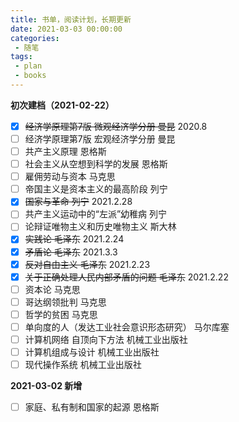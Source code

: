 ```yaml
---
title: 书单，阅读计划，长期更新
date: 2021-03-03 00:00:00
categories:
 - 随笔
tags:
 - plan
 - books
---
```


**初次建档（2021-02-22）**

- [x] ~~经济学原理第7版 微观经济学分册 曼昆~~ 2020.8
- [ ] 经济学原理第7版 宏观经济学分册 曼昆
- [ ] 共产主义原理 恩格斯
- [ ] 社会主义从空想到科学的发展 恩格斯
- [ ] 雇佣劳动与资本 马克思
- [ ] 帝国主义是资本主义的最高阶段 列宁
- [x] ~~国家与革命 列宁~~ 2021.2.28
- [ ] 共产主义运动中的“左派”幼稚病 列宁
- [ ] 论辩证唯物主义和历史唯物主义 斯大林
- [x] ~~实践论 毛泽东~~ 2021.2.24
- [x] ~~矛盾论 毛泽东~~ 2021.3.3
- [x] ~~反对自由主义 毛泽东~~ 2021.2.23
- [x] ~~关于正确处理人民内部矛盾的问题 毛泽东~~ 2021.2.22
- [ ] 资本论 马克思
- [ ] 哥达纲领批判 马克思
- [ ] 哲学的贫困 马克思
- [ ] 单向度的人（发达工业社会意识形态研究） 马尔库塞
- [ ] 计算机网络 自顶向下方法 机械工业出版社
- [ ] 计算机组成与设计 机械工业出版社
- [ ] 现代操作系统 机械工业出版社

**2021-03-02 新增**

- [ ] 家庭、私有制和国家的起源 恩格斯

